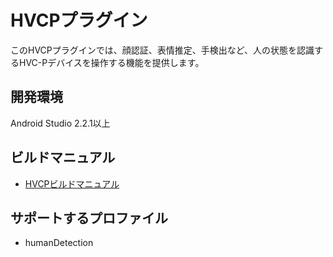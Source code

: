 # HVCPプラグイン

このHVCPプラグインでは、顔認証、表情推定、手検出など、人の状態を認識するHVC-Pデバイスを操作する機能を提供します。

## 開発環境
Android Studio 2.2.1以上

## ビルドマニュアル
- [HVCPビルドマニュアル](https://github.com/DeviceConnect/DeviceConnect-Android/wiki/HVCPDevice-Build)

## サポートするプロファイル

* humanDetection

